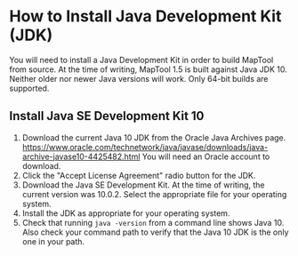 How to Install Java Development Kit (JDK)
=======================

You will need to install a Java Development Kit in order to build MapTool from source.  At the time of writing, MapTool 1.5 is built against Java JDK 10. Neither older nor newer Java versions will work.  Only 64-bit builds are supported.

Install Java SE Development Kit 10
----------------------------------------

1. Download the current Java 10 JDK from the Oracle Java Archives page.
   https://www.oracle.com/technetwork/java/javase/downloads/java-archive-javase10-4425482.html
   You will need an Oracle account to download.
2. Click the "Accept License Agreement" radio button for the JDK.
3. Download the Java SE Development Kit. At the time of writing, the current version was 10.0.2.  Select the appropriate file for your operating system.
4. Install the JDK as appropriate for your operating system.
5. Check that running `java -version` from a command line shows Java 10.  Also check your command path to verify that the Java 10 JDK is the only one in your path.
